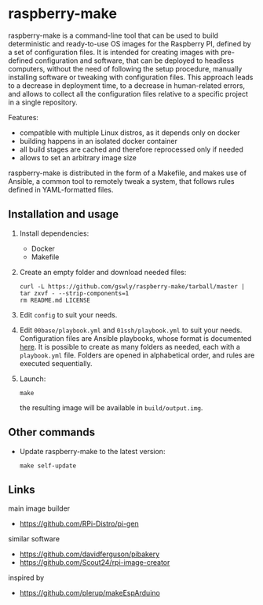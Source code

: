 
# raspberry-make

raspberry-make is a command-line tool that can be used to build deterministic and ready-to-use OS images for the Raspberry PI, defined by a set of configuration files. It is intended for creating images with pre-defined configuration and software, that can be deployed to headless computers, without the need of following the setup procedure, manually installing software or tweaking with configuration files. This approach leads to a decrease in deployment time, to a decrease in human-related errors, and allows to collect all the configuration files relative to a specific project in a single repository.

Features:
* compatible with multiple Linux distros, as it depends only on docker
* building happens in an isolated docker container
* all build stages are cached and therefore reprocessed only if needed
* allows to set an arbitrary image size

raspberry-make is distributed in the form of a Makefile, and makes use of Ansible, a common tool to remotely tweak a system, that follows rules defined in YAML-formatted files.

## Installation and usage

1. Install dependencies:
   * Docker
   * Makefile

2. Create an empty folder and download needed files:
   ```
   curl -L https://github.com/gswly/raspberry-make/tarball/master | tar zxvf - --strip-components=1
   rm README.md LICENSE
   ```

3. Edit `config` to suit your needs.

4. Edit `00base/playbook.yml` and `01ssh/playbook.yml` to suit your needs. Configuration files are Ansible playbooks, whose format is documented [here](https://docs.ansible.com/ansible/latest/user_guide/playbooks.html). It is possible to create as many folders as needed, each with a `playbook.yml` file. Folders are opened in alphabetical order, and rules are executed sequentially.

5. Launch:
   ```
   make
   ```
   the resulting image will be available in `build/output.img`.

## Other commands

 * Update raspberry-make to the latest version:

   ```
   make self-update
   ```

## Links

main image builder
* https://github.com/RPi-Distro/pi-gen

similar software
* https://github.com/davidferguson/pibakery
* https://github.com/Scout24/rpi-image-creator

inspired by
* https://github.com/plerup/makeEspArduino
